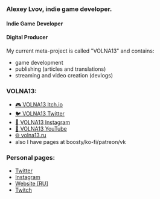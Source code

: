 ### Alexey Lvov, indie game developer.
#### Indie Game Developer
#### Digital Producer

My current meta-project is called "VOLNA13" and contains:
- game development
- publishing (articles and translations)
- streaming and video creation (devlogs)

### VOLNA13:
- [🎮 VOLNA13 Itch.io](https://volna13.itch.io/)
- [🐦 VOLNA13 Twitter](https://twitter.com/volna_13)
- [📸 VOLNA13 Instagram](https://www.instagram.com/13.volna/)
- [🎥 VOLNA13 YouTube](https://www.youtube.com/channel/UCaskkDSURoAac0i1hxSEJ-g)
- [🌐 volna13.ru](https://volna13.ru/)
- also I have pages at boosty/ko-fi/patreon/vk

### Personal pages:
- [Twitter](https://twitter.com/alexeylvov)
- [Instagram](https://instagram.com/ag.lvov)
- [Website [RU]](https://alvov.hz13.net)
- [Twitch](https://twitch.tv/alex_tengu)

<!--
**alex-tengu/alex-tengu** is a ✨ _special_ ✨ repository because its `README.md` (this file) appears on your GitHub profile.

Here are some ideas to get you started:

- 🔭 I’m currently working on ...
- 🌱 I’m currently learning ...
- 👯 I’m looking to collaborate on ...
- 🤔 I’m looking for help with ...
- 💬 Ask me about ...
- 📫 How to reach me: ...
- 😄 Pronouns: ...
- ⚡ Fun fact: ...
-->
